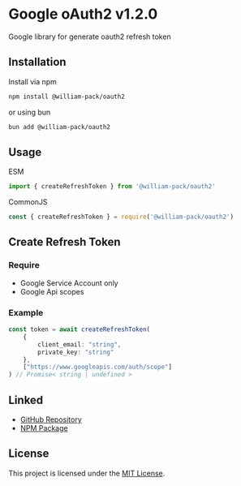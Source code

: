 # Google oAuth2 v1.2.0

Google library for generate oauth2 refresh token

## Installation

Install via npm
```bash
npm install @william-pack/oauth2
```

or using bun
```bash
bun add @william-pack/oauth2
```

## Usage

ESM
```ts
import { createRefreshToken } from '@william-pack/oauth2'
```

CommonJS
```ts
const { createRefreshToken } = require('@william-pack/oauth2')
```

## Create Refresh Token
### Require
- Google Service Account only
- Google Api scopes
### Example
```ts
const token = await createRefreshToken(
    {
        client_email: "string",
        private_key: "string"
    },
    ["https://www.googleapis.com/auth/scope"]
) // Promise< string | undefined >
```

## Linked

- [GitHub Repository](https://github.com/wetoon/william-pack-oauth2)
- [NPM Package](https://www.npmjs.com/package/@william-pack/oauth2)

## License

This project is licensed under the [MIT License](LICENSE).
